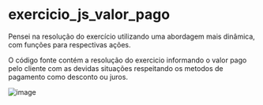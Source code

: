 # exercicio_js_valor_pago
Pensei na resolução do exercício utilizando uma abordagem mais dinâmica, com funções para respectivas ações.


O código fonte contém a resolução do exercicio informando o valor pago pelo cliente com as devidas situações respeitando os metodos de pagamento como desconto ou juros.

![image](https://github.com/simasguga/exercicio_js_valor_pago/assets/163364952/da0527d2-5187-450b-887a-e4addad5b970)
